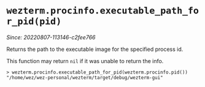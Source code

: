 # `wezterm.procinfo.executable_path_for_pid(pid)`

*Since: 20220807-113146-c2fee766*

Returns the path to the executable image for the specified process id.

This function may return `nil` if it was unable to return the info.

```
> wezterm.procinfo.executable_path_for_pid(wezterm.procinfo.pid())
"/home/wez/wez-personal/wezterm/target/debug/wezterm-gui"
```

